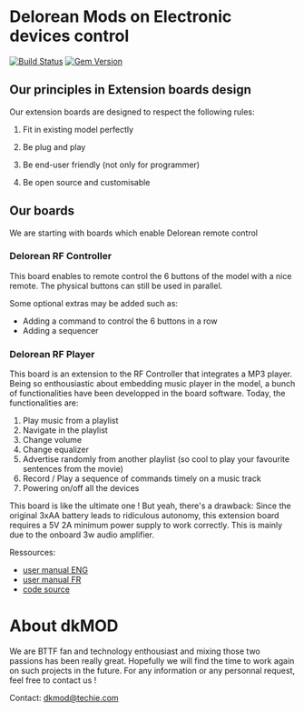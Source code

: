 # Delorean Mods on Electronic devices control

[![Build Status](https://travis-ci.org/pages-themes/minimal.svg?branch=master)](https://travis-ci.org/pages-themes/minimal) [![Gem Version](https://badge.fury.io/rb/jekyll-theme-minimal.svg)](https://badge.fury.io/rb/jekyll-theme-minimal)

## Our principles in Extension boards design

Our extension boards are designed to respect the following rules:

1. Fit in existing model perfectly

2. Be plug and play

3. Be end-user friendly (not only for programmer)

4. Be open source and customisable

## Our boards

We are starting with boards which enable Delorean remote control

### Delorean RF Controller

This board enables to remote control the 6 buttons of the model with a nice remote.
The physical buttons can still be used in parallel.

Some optional extras may be added such as:
- Adding a command to control the 6 buttons in a row
- Adding a sequencer


### Delorean RF Player

This board is an extension to the RF Controller that integrates a MP3 player.
Being so enthousiastic about embedding music player in the model, a bunch of functionalities have been developped in the board software. Today, the functionalities are:

1. Play music from a playlist
2. Navigate in the playlist
3. Change volume
4. Change equalizer
5. Advertise randomly from another playlist (so cool to play your favourite sentences from the movie)
6. Record / Play a sequence of commands timely on a music track
7. Powering on/off all the devices

This board is like the ultimate one !
But yeah, there's a drawback: Since the original 3xAA battery leads to ridiculous autonomy, this extension board requires a 5V 2A minimum power supply to work correctly. This is mainly due to the onboard 3w audio amplifier.

Ressources:
- [user manual ENG](https://github.com/henrio-net/dkmod-delorean/raw/master/docs/Delorean%20RF%20Player%20-%20user%20manual%20v1.pdf)
- [user manual FR](https://github.com/henrio-net/dkmod-delorean/raw/master/docs/Delorean%20RF%20Player%20-%20manuel%20utilisateur%20v1.pdf)
- [code source](code/HOLD)


# About dkMOD
We are BTTF fan and technology enthousiast and mixing those two passions has been really great.
Hopefully we will find the time to work again on such projects in the future.
For any information or any personnal request, feel free to contact us !

Contact: [dkmod@techie.com](mailto:dkmod@techie.com)

